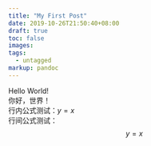 ```yaml
---
title: "My First Post"
date: 2019-10-26T21:50:40+08:00
draft: true
toc: false
images:
tags: 
  - untagged
markup: pandoc
---
```

Hello World!  
你好，世界！  
行内公式测试：$y = x$  
行间公式测试：  
$$
y = x
$$
